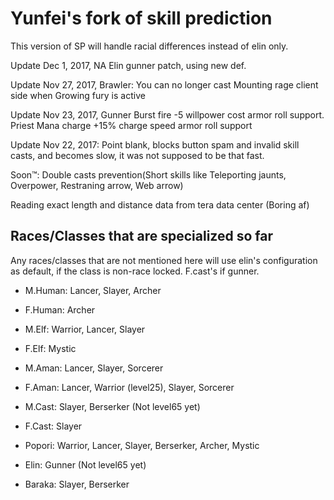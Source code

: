 # Yunfei's fork of skill prediction

This version of SP will handle racial differences instead of elin only.

Update Dec 1, 2017, NA Elin gunner patch, using new def.

Update Nov 27, 2017, Brawler: You can no longer cast Mounting rage client side when Growing fury is active

Update Nov 23, 2017, Gunner Burst fire -5 willpower cost armor roll support. Priest Mana charge +15% charge speed armor roll support

Update Nov 22, 2017: Point blank, blocks button spam and invalid skill casts, and becomes slow, it was not supposed to be that fast.


Soon™: Double casts prevention(Short skills like Teleporting jaunts, Overpower, Restraning arrow, Web arrow)

Reading exact length and distance data from tera data center (Boring af)


## Races/Classes that are specialized so far

Any races/classes that are not mentioned here will use elin's configuration as default, if the class is non-race locked. F.cast's if gunner.

- M.Human: Lancer, Slayer, Archer

- F.Human: Archer

- M.Elf: Warrior, Lancer, Slayer

- F.Elf: Mystic

- M.Aman: Lancer, Slayer, Sorcerer

- F.Aman: Lancer, Warrior (level25), Slayer, Sorcerer

- M.Cast: Slayer, Berserker (Not level65 yet)

- F.Cast: Slayer

- Popori: Warrior, Lancer, Slayer, Berserker, Archer, Mystic

- Elin: Gunner (Not level65 yet)

- Baraka: Slayer, Berserker
